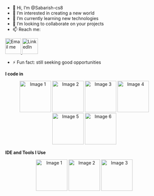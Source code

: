 - 👋 Hi, I’m @Sabarish-cs8
- 👀 I’m interested in creating a new world 
- 🌱 I’m currently learning new technologies 
- 💞️ I’m looking to collaborate on your projects 
- 📫 Reach me: 
<a href="mailto:sabarish.cs8@gmail.com">
  <img src="https://github.com/user-attachments/assets/88690a8b-cf62-4c91-888d-31c19a5f7c2c" alt="Email me" width="50" height="50">
</a>
<a href="https://www.linkedin.com/in/sabarish-cs" target="_blank">
  <img src="https://github.com/user-attachments/assets/ae3ec277-de14-4c01-a220-32a6a25a3f1c" alt="LinkedIn" width="50" height="50">
</a>

- ⚡ Fun fact: still seeking good opportunities 

<!---
Sabarish-cs8/Sabarish-cs8 is a ✨ special ✨ repository because its `README.md` (this file) appears on your GitHub profile.
You can click the Preview link to take a look at your changes.
--->

**I code in**
<p align="center">
  <img src="https://github.com/user-attachments/assets/32e32406-747a-43d5-b535-1629694ec5e7" alt="Image 1" width="100" height="100">
  <img src="https://github.com/user-attachments/assets/43e90ffa-40e2-4492-aafa-66cf7fd4ee3c" alt="Image 2" width="100" height="100">
  <img src="https://github.com/user-attachments/assets/ce3ae7fe-bdff-426d-a0d4-58062e6a0eb4" alt="Image 3" width="100" height="100">
  <img src="https://github.com/user-attachments/assets/bdf1cdc7-5f1d-48a3-b45a-a2cb78102f99" alt="Image 4" width="100" height="100">
  <img src="https://github.com/user-attachments/assets/75b0498f-7e49-4ced-ab22-ef3ebe73d280" alt="Image 5" width="100" height="100">
  <img src="https://github.com/user-attachments/assets/bc5eac3e-3f20-4bac-913d-0f1873ad0520" alt="Image 6" width="100" height="100">
</p>

**IDE and Tools I Use**
<p align="center">
  <img src="https://github.com/user-attachments/assets/254faec8-e5e4-4b60-97fc-b50b90cf3368" alt="Image 1" width="100" height="100">
  <img src="https://github.com/user-attachments/assets/a50b4c52-d277-45b6-92b8-1c989a39d5d2" alt="Image 2" width="100" height="100">
  <img src="https://github.com/user-attachments/assets/4ddac0c1-6f44-4efe-b980-d97e57a6de7f" alt="Image 3" width="100" height="100">
</p>
